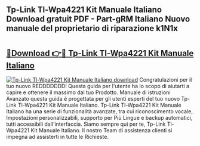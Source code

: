 ## Tp-Link Tl-Wpa4221 Kit Manuale Italiano Download gratuit PDF - Part-gRM Italiano Nuovo manuale del proprietario di riparazione k1N1x

# <h2><a href="http://dfggauo.blite.top/?on=Tp-Link+Tl-Wpa4221+Kit+Manuale+Italiano">🔗Download 👉🔴 Tp-Link Tl-Wpa4221 Kit Manuale Italiano</a></h2>

[![Tp-Link Tl-Wpa4221 Kit Manuale Italiano download](https://i.imgur.com/lujVjoI.png)](http://dfggauo.blite.top/?on=Tp-Link+Tl-Wpa4221+Kit+Manuale+Italiano)
Congratulazioni per il tuo nuovo REDDDDDDD! Questa guida per l'utente ha lo scopo di aiutarti a capire e ottenere il massimo dal tuo Prodotto. Manuale di istruzioni Avanzato questa guida è progettata per gli utenti esperti del tuo nuovo Tp-Link Tl-Wpa4221 Kit Manuale Italiano. Tp-Link Tl-Wpa4221 Kit Manuale Italiano ha una serie di funzionalità avanzate, tra cui riconoscimento vocale, Impostazioni personalizzabili, supporto per Più Lingue e backup automatici, tutti accessibili dall'interfaccia. Siamo sempre qui per te, Tp-Link Tl-Wpa4221 Kit Manuale Italiano. Il nostro Team di assistenza clienti si impegna ad assisterti in tutte le Richieste.
